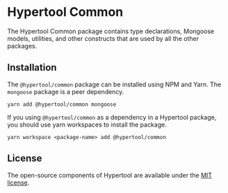 # Hypertool Common

The Hypertool Common package contains type declarations, Mongoose models,
utilities, and other constructs that are used by all the other packages.

## Installation

The `@hypertool/common` package can be installed using NPM and Yarn. The `mongoose` package is a peer dependency.

```
yarn add @hypertool/common mongoose
```

If you using `@hypertool/common` as a dependency in a Hypertool package,
you should use yarn workspaces to install the package.

```
yarn workspace <package-name> add @hypertool/common
```

## License

The open-source components of Hypertool are available under the
[MIT license](https://opensource.org/licenses/MIT).
